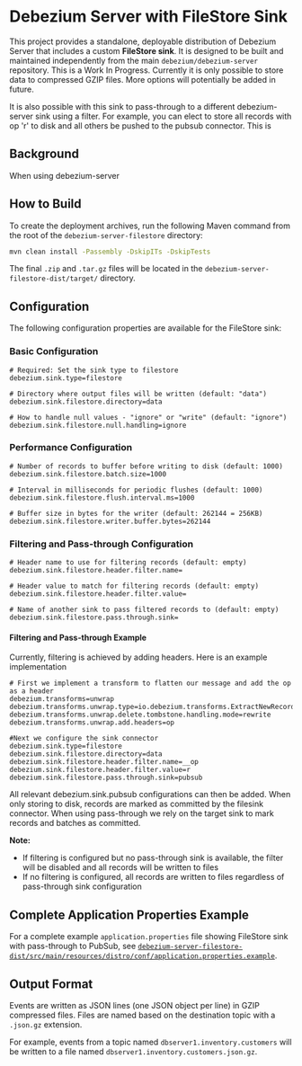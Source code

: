 # Debezium Server with FileStore Sink

This project provides a standalone, deployable distribution of Debezium Server that includes a custom **FileStore sink**. It is designed to be built and maintained independently from the main `debezium/debezium-server` repository.  This is a Work In Progress.  Currently it is only possible to store data to compressed GZIP files.  More options will potentially be added in future.

It is also possible with this sink to pass-through to a different debezium-server sink using a filter.  For example, you can elect to store all records with op 'r' to disk and all others be pushed to the pubsub connector.  This is

## Background

When using debezium-server

## How to Build

To create the deployment archives, run the following Maven command from the root of the `debezium-server-filestore` directory:

```bash
mvn clean install -Passembly -DskipITs -DskipTests
```

The final `.zip` and `.tar.gz` files will be located in the `debezium-server-filestore-dist/target/` directory.

## Configuration

The following configuration properties are available for the FileStore sink:

### Basic Configuration
```properties
# Required: Set the sink type to filestore
debezium.sink.type=filestore

# Directory where output files will be written (default: "data")
debezium.sink.filestore.directory=data

# How to handle null values - "ignore" or "write" (default: "ignore")
debezium.sink.filestore.null.handling=ignore
```

### Performance Configuration
```properties
# Number of records to buffer before writing to disk (default: 1000)
debezium.sink.filestore.batch.size=1000

# Interval in milliseconds for periodic flushes (default: 1000)
debezium.sink.filestore.flush.interval.ms=1000

# Buffer size in bytes for the writer (default: 262144 = 256KB)
debezium.sink.filestore.writer.buffer.bytes=262144
```

### Filtering and Pass-through Configuration
```properties
# Header name to use for filtering records (default: empty)
debezium.sink.filestore.header.filter.name=

# Header value to match for filtering records (default: empty)
debezium.sink.filestore.header.filter.value=

# Name of another sink to pass filtered records to (default: empty)
debezium.sink.filestore.pass.through.sink=
```
#### Filtering and Pass-through Example
Currently, filtering is achieved by adding headers.  Here is an example implementation

```properties
# First we implement a transform to flatten our message and add the op as a header
debezium.transforms=unwrap
debezium.transforms.unwrap.type=io.debezium.transforms.ExtractNewRecordState
debezium.transforms.unwrap.delete.tombstone.handling.mode=rewrite
debezium.transforms.unwrap.add.headers=op

#Next we configure the sink connector
debezium.sink.type=filestore
debezium.sink.filestore.directory=data
debezium.sink.filestore.header.filter.name=__op
debezium.sink.filestore.header.filter.value=r
debezium.sink.filestore.pass.through.sink=pubsub
```

All relevant debezium.sink.pubsub configurations can then be added.  When only storing to disk, records are marked as committed by the filesink connector.  When using pass-through we rely on the target sink to mark records and batches as committed.

**Note:** 
- If filtering is configured but no pass-through sink is available, the filter will be disabled and all records will be written to files
- If no filtering is configured, all records are written to files regardless of pass-through sink configuration

## Complete Application Properties Example

For a complete example `application.properties` file showing FileStore sink with pass-through to PubSub, see [`debezium-server-filestore-dist/src/main/resources/distro/conf/application.properties.example`](debezium-server-filestore-dist/src/main/resources/distro/conf/application.properties.example).

## Output Format

Events are written as JSON lines (one JSON object per line) in GZIP compressed files. Files are named based on the destination topic with a `.json.gz` extension.

For example, events from a topic named `dbserver1.inventory.customers` will be written to a file named `dbserver1.inventory.customers.json.gz`.
